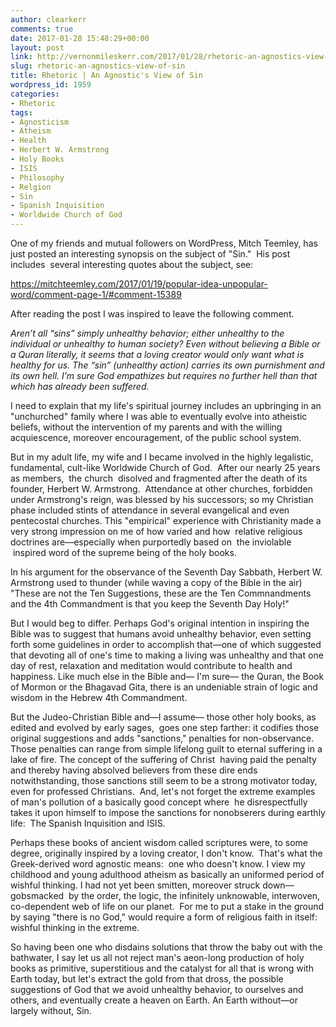 ```yaml
---
author: clearkerr
comments: true
date: 2017-01-28 15:48:29+00:00
layout: post
link: http://vernonmileskerr.com/2017/01/28/rhetoric-an-agnostics-view-of-sin/
slug: rhetoric-an-agnostics-view-of-sin
title: Rhetoric | An Agnostic's View of Sin
wordpress_id: 1959
categories:
- Rhetoric
tags:
- Agnosticism
- Atheism
- Health
- Herbert W. Armstrong
- Holy Books
- ISIS
- Philosophy
- Relgion
- Sin
- Spanish Inquisition
- Worldwide Church of God
---
```


One of my friends and mutual followers on WordPress, Mitch Teemley, has just posted an interesting synopsis on the subject of "Sin."  His post includes  several interesting quotes about the subject, see:

https://mitchteemley.com/2017/01/19/popular-idea-unpopular-word/comment-page-1/#comment-15389

After reading the post I was inspired to leave the following comment.


_Aren’t all “sins” simply unhealthy behavior; either unhealthy to the individual or unhealthy to human society? Even without believing a Bible or a Quran literally, it seems that a loving creator would only want what is healthy for us. The “sin” (unhealthy action) carries its own purnishment and its own hell. I’m sure God empathizes but requires no further hell than that which has already been suffered._




I need to explain that my life's spiritual journey includes an upbringing in an "unchurched" family where I was able to eventually evolve into atheistic beliefs, without the intervention of my parents and with the willing acquiescence, moreover encouragement, of the public school system.




But in my adult life, my wife and I became involved in the highly legalistic, fundamental, cult-like Worldwide Church of God.  After our nearly 25 years as members,  the church  disolved and fragmented after the death of its founder, Herbert W. Armstrong.  Attendance at other churches, forbidden under Armstrong's reign, was blessed by his successors; so my Christian phase included stints of attendance in several evangelical and even pentecostal churches. This "empirical" experience with Christianity made a very strong impression on me of how varied and how  relative religious doctrines are—especially when purportedly based on  the inviolable  inspired word of the supreme being of the holy books.




In his argument for the observance of the Seventh Day Sabbath, Herbert W. Armstrong used to thunder (while waving a copy of the Bible in the air) "These are not the Ten Suggestions, these are the Ten Commnandments and the 4th Commandment is that you keep the Seventh Day Holy!"




But I would beg to differ. Perhaps God's original intention in inspiring the Bible was to suggest that humans avoid unhealthy behavior, even setting forth some guidelines in order to accomplish that—one of which suggested that devoting all of one's time to making a living was unhealthy and that one day of rest, relaxation and meditation would contribute to health and happiness. Like much else in the Bible and— I'm sure— the Quran, the Book of Mormon or the Bhagavad Gita, there is an undeniable strain of logic and wisdom in the Hebrew 4th Commandment.




But the Judeo-Christian Bible and—I assume— those other holy books, as edited and evolved by early sages,  goes one step farther: it codifies those original suggestions and adds "sanctions," penalties for non-observance. Those penalties can range from simple lifelong guilt to eternal suffering in a lake of fire. The concept of the suffering of Christ  having paid the penalty and thereby having absolved believers from these dire ends notwithstanding, those sanctions still seem to be a strong motivator today, even for professed Christians.  And, let's not forget the extreme examples of man's pollution of a basically good concept where  he disrespectfully takes it upon himself to impose the sanctions for nonobserers during earthly life:  The Spanish Inquisition and ISIS.




Perhaps these books of ancient wisdom called scriptures were, to some degree, originally inspired by a loving creator, I don't know.  That's what the Greek-derived word agnostic means:  one who doesn't know. I view my childhood and young adulthood atheism as basically an uniformed period of wishful thinking. I had not yet been smitten, moreover struck down—gobsmacked  by the order, the logic, the infinitely unknowable, interwoven, co-dependent web of life on our planet.  For me to put a stake in the ground by saying "there is no God," would require a form of religious faith in itself: wishful thinking in the extreme.




So having been one who disdains solutions that throw the baby out with the bathwater, I say let us all not reject man's aeon-long production of holy books as primitive, superstitious and the catalyst for all that is wrong with Earth today, but let's extract the gold from that dross, the possible suggestions of God that we avoid unhealthy behavior, to ourselves and others, and eventually create a heaven on Earth. An Earth without—or largely without, Sin.
